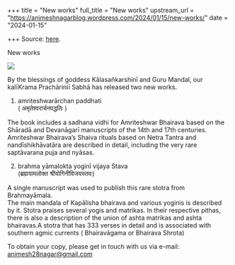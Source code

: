 +++
title = "New works"
full_title = "New works"
upstream_url = "https://animeshnagarblog.wordpress.com/2024/01/15/new-works/"
date = "2024-01-15"

+++
Source: [here](https://animeshnagarblog.wordpress.com/2024/01/15/new-works/).

New works

![](https://animeshnagarblog.wordpress.com/wp-content/uploads/2024/01/img-20240108-wa00123062436174374978241.jpg?w=667)

By the blessings of goddess Kālasañkarshinī and Guru Mandal, our kalīKrama Prachāriniī Sabhā has released two new works.  
  
1. amriteshwarārchan paddhati  
( अमृतेश्वरार्चनपद्धतिः )  
  
The book includes a sadhana vidhi for Amriteshwar Bhairava based on the Shāradā and Devanāgarī manuscripts of the 14th and 17th centuries. Amriteshwar Bhairava’s Shaiva rituals based on Netra Tantra and nandīshikhāvatāra are described in detail, including the very rare saptāvarana puja and nyāsas.  
  
  
2. brahma yāmalokta yoginī vijaya Stava  
(ब्रह्मयामलोक्त श्रीयोगिनीविजयस्तवः)  
  
A single manuscript was used to publish this rare stotra from Brahmayāmala.  
The main mandala of Kapālisha bhairava and various yoginis is described by it. Stotra praises several yogis and matrikas. In their respective pithas, there is also a description of the union of ashta matrikas and ashta bhairavas.A stotra that has 333 verses in detail and is associated with southern agmic currents ( Bhairavāgama or Bhairava Shrota)  
  
  
To obtain your copy, please get in touch with us via e-mail: animesh28nagar@gmail.com

<div id="atatags-370373-6659f8dac3166">

</div>

<div id="atatags-26942-6659f8dac31a8">

</div>
